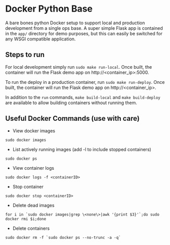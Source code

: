 Docker Python Base
==================

A bare bones python Docker setup to support local and production development from a single ops base. A super simple Flask app is contained in the `app/` directory for demo purposes, but this can easily be switched for any WSGI compatible application.


## Steps to run

For local development simply run `sudo make run-local`. Once built, the container will run the Flask demo app on http://<container_ip>:5000.

To run the deploy in a production container, run `sudo make run-deploy`. Once built, the container will run the Flask demo app on http://<container_ip>.

In addition to the `run` commands, `make build-local` and `make build-deploy` are available to allow building containers without running them.


## Useful Docker Commands (use with care)

- View docker images
```
sudo docker images
```
- List actively running images (add -l to include stopped containers)
```
sudo docker ps
```
- View container logs
```
sudo docker logs -f <containerID>
```
- Stop container
```
sudo docker stop <containerID>
```
- Delete dead images
```
for i in `sudo docker images|grep \<none\>|awk '{print $3}'`;do sudo docker rmi $i;done
```
- Delete containers
```
sudo docker rm -f `sudo docker ps --no-trunc -a -q`
```
